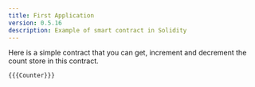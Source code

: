 ```yaml
---
title: First Application
version: 0.5.16
description: Example of smart contract in Solidity
---
```


Here is a simple contract that you can get, increment and decrement the count store in this contract.

```solidity
{{{Counter}}}
```
